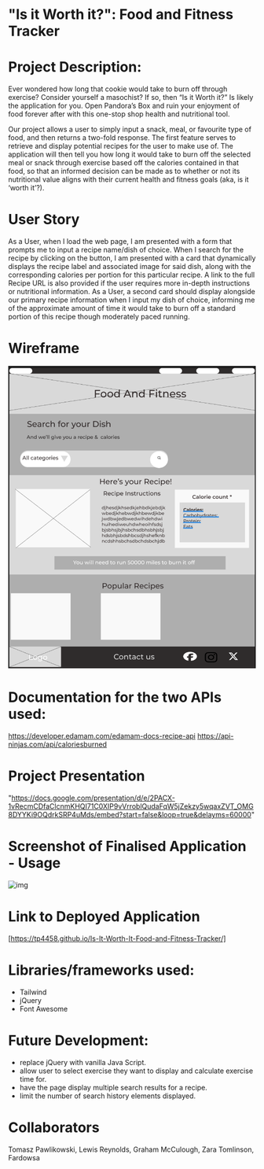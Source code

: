 # "Is it Worth it?": Food and Fitness Tracker

# Project Description:

Ever wondered how long that cookie would take to burn off through exercise? Consider yourself a masochist? If so, then “Is it Worth it?” Is likely the application for you. Open Pandora’s Box and ruin your enjoyment of food forever after with this one-stop shop health and nutritional tool.

Our project allows a user to simply input a snack, meal, or favourite type of food, and then returns a two-fold response. The first feature serves to retrieve and display potential recipes for the user to make use of. The application will then tell you how long it would take to burn off the selected meal or snack through exercise based off the calories contained in that food, so that an informed decision can be made as to whether or not its nutritional value aligns with their current health and fitness goals (aka, is it ‘worth it’?).

# User Story

As a User, when I load the web page, 
I am presented with a form that prompts me to input a recipe name/dish of choice.
When I search for the recipe by clicking on the button,
I am presented with a card that dynamically displays the recipe label and associated image for said dish, along with the corresponding calories per portion for this particular recipe. A link to the full Recipe URL is also provided if the user requires more in-depth instructions or nutritional information.
As a User, a second card should display alongside our primary recipe information when I input my dish of choice, informing me of the approximate amount of time it would take to burn off a standard portion of this recipe though moderately paced running.

# Wireframe

![img](./assets/images/Wireframe.png)

# Documentation for the two APIs used:

https://developer.edamam.com/edamam-docs-recipe-api
https://api-ninjas.com/api/caloriesburned

# Project Presentation

"https://docs.google.com/presentation/d/e/2PACX-1vRecmCDfaClcnmKHQI71C0XIP9vVrroblQudaFqW5jZekzy5wqaxZVT_OMG8DYYKi9OQdrkSRP4uMds/embed?start=false&loop=true&delayms=60000"

# Screenshot of Finalised Application - Usage

![img](/assets/images/Is%20it%20Worth%20it%20-%20usage.gif)

# Link to Deployed Application

[https://tp4458.github.io/Is-It-Worth-It-Food-and-Fitness-Tracker/]

# Libraries/frameworks used:

- Tailwind
- jQuery
- Font Awesome

# Future Development:
- replace jQuery with vanilla Java Script.
- allow user to select exercise they want to display and calculate exercise time for.
- have the page display multiple search results for a recipe.
- limit the number of search history elements displayed.

# Collaborators

Tomasz Pawlikowski, Lewis Reynolds, Graham McCulough, Zara Tomlinson, Fardowsa
